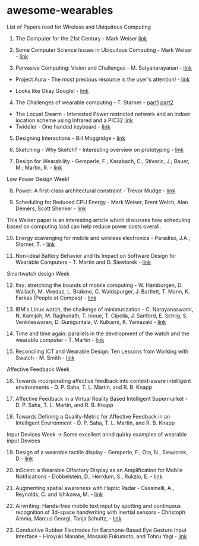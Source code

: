 # awesome-wearables
List of Papers read for Wireless and Ubiquitous Computing


1. The Computer for the 21st Century - Mark Weiser [link](https://dl.acm.org/citation.cfm?id=329126)

2. Some Computer Science Issues in Ubiquitous Computing - Mark Weiser - [link](https://dl.acm.org/citation.cfm?id=159617)

3. Pervasive Computing: Vision and Challenges - M. Satyanarayanan - [link](http://ieeexplore.ieee.org/document/943998/?arnumber=943998&tag=1)

  - Project Aura - The most precious resource is the user's attention! - [link](http://www.cs.cmu.edu/~aura/auravideo.mpg)

  - Looks like Okay Google! - [link](https://www.youtube.com/watch?v=MMid2xUtWmo)

4. The Challenges of wearable computing - T. Starner - [part1](http://ieeexplore.ieee.org/document/946681/?isNumber=20475&arnumber=946681&tag=1) [part2](http://ieeexplore.ieee.org/document/946683/?isNumber=20475&arnumber=946683)

  - The Locust Swarm - Interested Power restricted network and an indoor location scheme using Infrared and a PIC32 [link](https://www.cc.gatech.edu/people/home/thad/p/031_20_Activity/locust-swarm-ISWC97.pdf)
  - Twiddler - One handed keyboard - [link](https://smartech.gatech.edu/bitstream/handle/1853/58/04-09.pdf;sequence=1)

5. Designing Interactions - Bill Moggridge - [link](http://www.designinginteractions.com/downloads/DesigningInteractions_10.pdf)

6. Sketching - Why Sketch? - Interesting overview on prototyping - [link](http://sketchbook.cpsc.ucalgary.ca/?page_id=64)

7. Design for Wearability - Gemperle, F.; Kasabach, C.; Stivoric, J.; Bauer, M.; Martin, R. - [link](http://ieeexplore.ieee.org/document/729537/)

Low Power Design Week!

8. Power: A first-class architectural constraint - Trevor Mudge - [link](http://ieeexplore.ieee.org/xpls/abs_all.jsp?isNumber=19820%E2%88%8F=JNL&arnumber=917539)

9. Scheduling for Reduced CPU Energy - Mark Weiser, Brent Welch, Alan Demers, Scott Shenker - [link](http://portal.acm.org/citation.cfm?id=1267640)

This Weiser paper is an interesting article which discusses how scheduling based on computing load can help reduce power costs overall.

10. Energy scavenging for mobile and wireless electronics - Paradiso, J.A.; Starner, T. - [link](http://ieeexplore.ieee.org/xpl/articleDetails.jsp?arnumber=1401839)

11. Non-ideal Battery Behavior and Its Impact on Software Design for Wearable Computers - T. Martin and D. Siewiorek - [link](http://ieeexplore.ieee.org/xpls/abs_all.jsp?arnumber=1223632)

Smartwatch design Week

12. Itsy: stretching the bounds of mobile computing - W. Hamburgen, D. Wallach, M. Viredaz, L. Brakmo, C. Waldspurger, J. Bartlett, T. Mann, K. Farkas (People at Compaq) - [link](http://ieeexplore.ieee.org/xpls/abs_all.jsp?arnumber=917534)

13. IBM's Linux watch, the challenge of miniaturization - C. Narayanaswami, N. Kamijoh, M. Raghunath, T. Inoue, T. Cipolla, J. Sanford, E. Schlig, S. Venkiteswaran, D. Guniguntala, V. Kulkarni, K. Yamazaki - [link](http://ieeexplore.ieee.org/xpls/abs_all.jsp?arnumber=976917)

14. Time and time again: parallels in the development of the watch and the wearable computer - T. Martin - [link](http://ieeexplore.ieee.org/xpls/abs_all.jsp?arnumber=1167212)

15. Reconciling ICT and Wearable Design: Ten Lessons from Working with Swatch - M. Smith - [link](http://www.ece.vt.edu/tlmartin/iswc07_design_workshop/iswc2007-design-workshop-proceedings.pdf)

Affective Feedback Week

16. Towards incorporating affective feedback into context-aware intelligent environments - D. P. Saha, T. L. Martin, and R. B. Knapp

17. Affective Feedback in a Virtual Reality Based Intelligent Supermarket - D. P. Saha, T. L. Martin, and R. B. Knapp

18. Towards Defining a Quality-Metric for Affective Feedback in an Intelligent Environment - D. P. Saha, T. L. Martin, and R. B. Knapp

Input Devices Week
-> Some excellent annd quirky examples of wearable input Devices

19. Design of a wearable tactile display - Gemperle, F., Ota, N., Siewiorek, D.- [link](http://ieeexplore.ieee.org/xpls/abs_all.jsp?arnumber=962082)

20. inScent: a Wearable Olfactory Display as an Amplification for Mobile Notifications - Dobbelstein, D., Herrdum, S., Rukzio, E. - [link](https://dl.acm.org/citation.cfm?id=3123035)

21. Augmenting spatial awareness with Haptic Radar - Cassinelli, A., Reynolds, C. and Ishikawa, M. - [link](http://ieeexplore.ieee.org/document/4067727/)

22. Airwriting: Hands-free mobile text input by spotting and continuous recognition of 3d-space handwriting with inertial sensors - Christoph Amma, Marcus Georgi, Tanja Schultz, - [link](http://ieeexplore.ieee.org/document/6246142/)

23. Conductive Rubber Electrodes for Earphone-Based Eye Gesture Input Interface - Hiroyuki Manabe, Masaaki Fukumoto, and Tohru Yagi - [link](http://dl.acm.org/citation.cfm?id=2716508.2716534)
